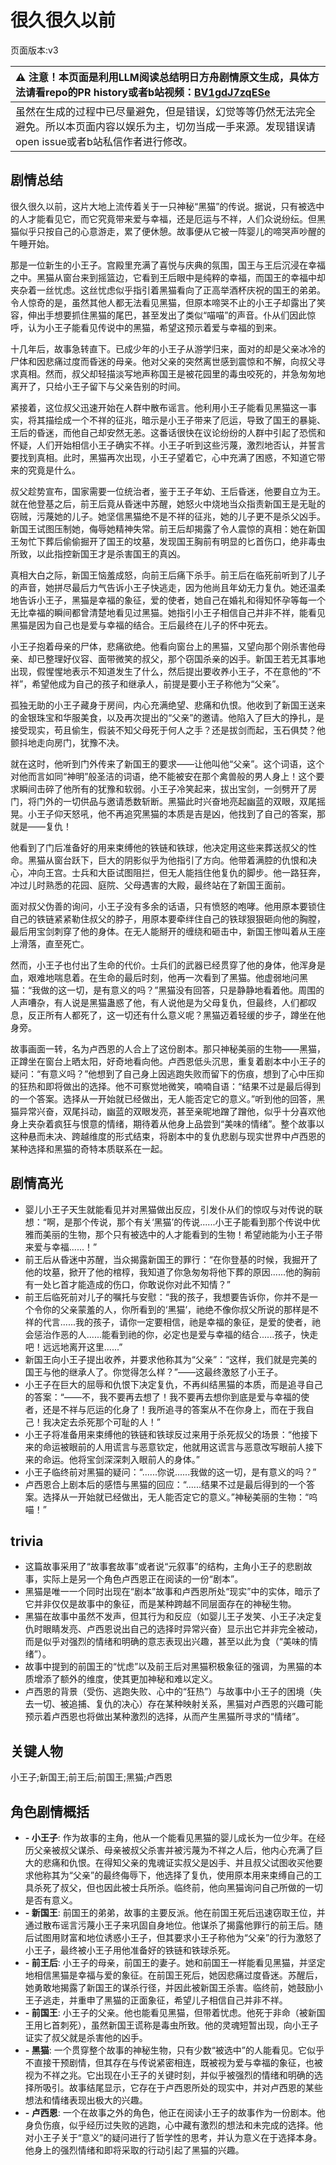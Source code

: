 # 很久很久以前
页面版本:v3
 

| :warning: 注意！本页面是利用LLM阅读总结明日方舟剧情原文生成，具体方法请看repo的PR history或者b站视频：[BV1gdJ7zqESe](https://www.bilibili.com/video/BV1gdJ7zqESe/)         |
|:----------------------------|
| 虽然在生成的过程中已尽量避免，但是错误，幻觉等等仍然无法完全避免。所以本页面内容以娱乐为主，切勿当成一手来源。发现错误请open issue或者b站私信作者进行修改。|



## 剧情总结
很久很久以前，这片大地上流传着关于一只神秘“黑猫”的传说。据说，只有被选中的人才能看见它，而它究竟带来爱与幸福，还是厄运与不祥，人们众说纷纭。但黑猫似乎只按自己的心意游走，累了便休憩。故事便从它被一阵婴儿的啼哭声吵醒的午睡开始。

那是一位新生的小王子。宫殿里充满了喜悦与庆典的氛围，国王与王后沉浸在幸福之中。黑猫从窗台来到摇篮边，它看到王后眼中是纯粹的幸福，而国王的幸福中却夹杂着一丝忧虑。这丝忧虑似乎指引着黑猫看向了正高举酒杯庆祝的国王的弟弟。令人惊奇的是，虽然其他人都无法看见黑猫，但原本啼哭不止的小王子却露出了笑容，伸出手想要抓住黑猫的尾巴，甚至发出了类似“喵喵”的声音。仆从们因此惊呼，认为小王子能看见传说中的黑猫，希望这预示着爱与幸福的到来。

十几年后，故事急转直下。已成少年的小王子从游学归来，面对的却是父亲冰冷的尸体和因悲痛过度而昏迷的母亲。他对父亲的突然离世感到震惊和不解，向叔父寻求真相。然而，叔父却轻描淡写地声称国王是被花园里的毒虫咬死的，并急匆匆地离开了，只给小王子留下与父亲告别的时间。

紧接着，这位叔父迅速开始在人群中散布谣言。他利用小王子能看见黑猫这一事实，将其描绘成一个不祥的征兆，暗示是小王子带来了厄运，导致了国王的暴毙、王后的昏迷，而他自己却安然无恙。这番话很快在议论纷纷的人群中引起了恐慌和怀疑，人们开始相信小王子确实不祥。小王子听到这些污蔑，激烈地否认，并誓言要找到真相。此时，黑猫再次出现，小王子望着它，心中充满了困惑，不知道它带来的究竟是什么。

叔父趁势宣布，国家需要一位统治者，鉴于王子年幼、王后昏迷，他要自立为王。就在他登基之后，前王后竟从昏迷中苏醒，她怒火中烧地当众指责新国王是无耻的窃贼，污蔑她的儿子。她坚信黑猫绝不是不祥的征兆，她的儿子更不是杀父凶手。新国王试图压制她，侮辱她精神失常。前王后却揭露了令人震惊的真相：她在新国王匆忙下葬后偷偷掘开了国王的坟墓，发现国王胸前有明显的匕首伤口，绝非毒虫所致，以此指控新国王才是杀害国王的真凶。

真相大白之际，新国王恼羞成怒，向前王后痛下杀手。前王后在临死前听到了儿子的声音，她拼尽最后力气告诉小王子快逃走，因为他尚且年幼无力复仇。她还温柔地告诉小王子，黑猫是幸福的象征，爱的使者，她自己在婚礼和得知怀孕等每一个无比幸福的瞬间都曾清楚地看见过黑猫。她指引小王子相信自己并非不祥，能看见黑猫是因为自己也是爱与幸福的结合。王后最终在儿子的怀中死去。

小王子抱着母亲的尸体，悲痛欲绝。他看向窗台上的黑猫，又望向那个刚杀害他母亲、却已整理好仪容、面带微笑的叔父，那个窃国杀亲的凶手。新国王若无其事地出现，假惺惺地表示不知道发生了什么，然后提出要收养小王子，不在意他的“不祥”，希望他成为自己的孩子和继承人，前提是要小王子称他为“父亲”。

孤独无助的小王子藏身于房间，内心充满绝望、悲痛和仇恨。他收到了新国王送来的金银珠宝和华服美食，以及再次提出的“父亲”的邀请。他陷入了巨大的挣扎，是接受现实，苟且偷生，假装不知父母死于何人之手？还是拔剑而起，玉石俱焚？他颤抖地走向房门，犹豫不决。

就在这时，他听到门外传来了新国王的要求——让他叫他“父亲”。这个词语，这个对他而言如同“神明”般圣洁的词语，绝不能被安在那个禽兽般的男人身上！这个要求瞬间击碎了他所有的犹豫和软弱。小王子冷笑起来，拔出宝剑，一剑劈开了房门，将门外的一切供品与邀请悉数斩断。黑猫此时兴奋地亮起幽蓝的双眼，双尾摇晃。小王子仰天怒吼，他不再追究黑猫的本质是吉是凶，他找到了自己的答案，那就是——复仇！

他看到了门后准备好的用来束缚他的铁链和铁球，他决定用这些来葬送叔父的性命。黑猫从窗台跃下，巨大的阴影似乎为他指引了方向。他带着满腔的仇恨和决心，冲向王宫。士兵和大臣试图阻拦，但无人能挡住他复仇的脚步。他一路狂奔，冲过儿时熟悉的花园、庭院、父母遇害的大殿，最终站在了新国王面前。

面对叔父伪善的询问，小王子没有多余的话语，只有愤怒的咆哮。他用原本要锁住自己的铁链紧紧勒住叔父的脖子，用原本要牵绊住自己的铁球狠狠砸向他的胸膛，最后用宝剑刺穿了他的身体。在无人能掰开的缠绕和砸击中，新国王惨叫着从王座上滑落，直至死亡。

然而，小王子也付出了生命的代价。士兵们的武器已经贯穿了他的身体，他浑身是血，艰难地喘息着。在生命的最后时刻，他再一次看到了黑猫。他虚弱地问黑猫：“我做的这一切，是有意义的吗？”黑猫没有回答，只是静静地看着他。周围的人声嘈杂，有人说是黑猫蛊惑了他，有人说他是为父母复仇，但最终，人们都叹息，反正所有人都死了，这一切还有什么意义呢？黑猫迈着轻缓的步子，蹲坐在他身旁。

故事画面一转，名为卢西恩的人合上了这份剧本。那只神秘美丽的生物——黑猫，正蹲坐在窗台上晒太阳，好奇地看向他。卢西恩低头沉思，重复着剧本中小王子的疑问：“有意义吗？”他想到了自己身上因逃跑失败而留下的伤痕，想到了心中压抑的狂热和即将做出的选择。他不可察觉地微笑，喃喃自语：“结果不过是最后得到的一个答案。选择从一开始就已经做出，无人能否定它的意义。”听到他的回答，黑猫异常兴奋，双尾抖动，幽蓝的双眼发亮，甚至亲昵地蹭了蹭他，似乎十分喜欢他身上夹杂着疯狂与恨意的情绪，期待着从他身上品尝到“美味的情绪”。整个故事以这种悬而未决、跨越维度的形式结束，将剧本中的复仇悲剧与现实世界中卢西恩的某种选择和黑猫的奇特本质联系在一起。
## 剧情高光
- 婴儿小王子天生就能看见并对黑猫做出反应，引发仆从们的惊叹与对传说的联想：“啊，是那个传说，那个有关‘黑猫’的传说......小王子能看到那个传说中优雅而美丽的生物，那个只有被选中的人才能看到的生物！希望祂能为小王子带来爱与幸福......！”
- 前王后从昏迷中苏醒，当众揭露新国王的罪行：“在你登基的时候，我掘开了他的坟墓，掀开了他的棺椁，我知道了你急匆匆将他下葬的原因......他的胸前有一处匕首才能造成的伤口，你敢说你对此不知情？”
- 前王后临死前对儿子的嘱托与安慰：“我的孩子，我想要告诉你，你并不是一个令你的父亲蒙羞的人，你所看到的‘黑猫’，祂绝不像你叔父所说的那样是不祥的代言......我的孩子，请你一定要相信，祂是幸福的象征，是爱的使者，祂会惩治作恶的人......能看到祂的你，必定也是爱与幸福的结合......孩子，快走吧！远远地离开这里......”
- 新国王向小王子提出收养，并要求他称其为“父亲”：“这样，我们就是完美的国王与他的继承人了。你觉得怎么样？”——这最终激怒了小王子。
- 小王子在巨大的屈辱和仇恨下决定复仇，不再纠结黑猫的本质，而是追寻自己的答案：“——不，我不要再去想了！我不要再去想你到底是爱与幸福的使者，还是不祥与厄运的化身了！我所追寻的答案从不在你身上，而在于我自己！我决定去杀死那个可耻的人！”
- 小王子将准备用来束缚他的铁链和铁球反过来用于杀死叔父的场景：“他接下来的命运被眼前的人用谎言与恶意钦定，他就用这谎言与恶意改写眼前人接下来的命运。他将宝剑深深刺入眼前人的身体。”
- 小王子临终前对黑猫的疑问：“......你说......我做的这一切，是有意义的吗？”
- 卢西恩合上剧本后的感悟与黑猫的回应：“......结果不过是最后得到的一个答案。选择从一开始就已经做出，无人能否定它的意义。”神秘美丽的生物：“呜喵！”
## trivia
- 这篇故事采用了“故事套故事”或者说“元叙事”的结构，主角小王子的悲剧故事，实际上是另一个角色卢西恩正在阅读的一份“剧本”。
- 黑猫是唯一一个同时出现在“剧本”故事和卢西恩所处“现实”中的实体，暗示了它并非仅仅是故事中的象征，而是某种跨越不同层面存在的神秘生物。
- 黑猫在故事中虽然不发声，但其行为和反应（如婴儿王子发笑、小王子决定复仇时眼睛发亮、卢西恩说出自己的选择时异常兴奋）显示出它并非完全被动，而是似乎对强烈的情绪和明确的意志表现出兴趣，甚至以此为食（“美味的情绪”）。
- 故事中提到的前国王的“忧虑”以及前王后对黑猫积极象征的强调，为黑猫的本质增添了额外的维度，使其更加神秘和难以定义。
- 卢西恩的背景（受伤、逃跑失败、心中的“狂热”）与故事中小王子的困境（失去一切、被追捕、复仇的决心）存在某种映射关系，黑猫对卢西恩的兴趣可能预示着卢西恩也将做出某种激烈的选择，从而产生黑猫所寻求的“情绪”。
## 关键人物
小王子;新国王;前王后;前国王;黑猫;卢西恩
## 角色剧情概括
-   **- 小王子**: 作为故事的主角，他从一个能看见黑猫的婴儿成长为一位少年。在经历父亲被叔父谋杀、母亲被叔父杀害并被污蔑为不祥之人后，他内心充满了巨大的悲痛和仇恨。在得知父亲的鬼魂证实叔父是凶手、并且叔父试图收买他要求他称其为“父亲”的最终侮辱下，他选择了复仇，使用原本用来束缚自己的工具杀死了叔父，但也因此被士兵所杀。临终前，他向黑猫询问自己所做的一切是否有意义。
-   **- 新国王**: 前国王的弟弟，故事的主要反派。他在前国王死后迅速窃取王位，并通过散布谣言污蔑小王子来巩固自身地位。他谋杀了揭露他罪行的前王后。随后试图用财富和地位诱惑小王子，但其要求小王子称他为“父亲”的行为激怒了小王子，最终被小王子用他准备好的铁链和铁球杀死。
-   **- 前王后**: 小王子的母亲，前国王的妻子。她和前国王一样能看见黑猫，并坚定地相信黑猫是幸福与爱的象征。在前国王死后，她因悲痛过度昏迷。苏醒后，她勇敢地揭露了新国王的谋杀行径，并因此被新国王杀害。临终前，她鼓励小王子逃走，并重申了黑猫的正面象征，希望儿子相信自己并非不祥。
-   **- 前国王**: 小王子的父亲。他也能看见黑猫，但带着忧虑。他死于非命（被新国王用匕首刺死），虽然新国王谎称是毒虫所致。他的灵魂短暂出现，向小王子证实了叔父就是杀害他的凶手。
-   **- 黑猫**: 一个贯穿整个故事的神秘生物，只有少数“被选中”的人能看见。它似乎不直接干预剧情，但其存在与传说紧密相连，既被视为爱与幸福的象征，也被视为不祥之兆。它出现在小王子的关键时刻，并似乎被强烈的情绪和明确的选择所吸引。故事结尾显示，它存在于卢西恩所处的现实中，并对卢西恩的某些想法和情绪表现出极大的兴趣。
-   **- 卢西恩**: 一个在故事之外的角色，他正在阅读小王子的故事作为一份剧本。他身负伤痕，似乎经历过失败的逃跑，心中藏有激烈的想法和未完成的选择。他对小王子关于“意义”的疑问进行了哲学性的思考，并认为意义在于选择本身。他身上的强烈情绪和即将采取的行动引起了黑猫的兴趣。